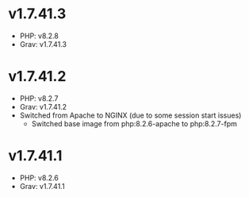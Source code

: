 # v1.7.41.3

* PHP: v8.2.8
* Grav: v1.7.41.3

# v1.7.41.2

* PHP: v8.2.7
* Grav: v1.7.41.2
* Switched from Apache to NGINX (due to some session start issues)
  * Switched base image from php:8.2.6-apache to php:8.2.7-fpm

# v1.7.41.1

* PHP: v8.2.6
* Grav: v1.7.41.1
